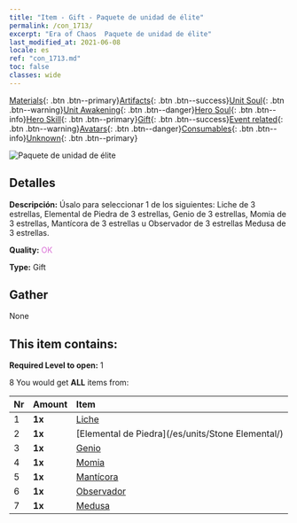 ```yaml
---
title: "Item - Gift - Paquete de unidad de élite"
permalink: /con_1713/
excerpt: "Era of Chaos  Paquete de unidad de élite"
last_modified_at: 2021-06-08
locale: es
ref: "con_1713.md"
toc: false
classes: wide
---
```

 [Materials](/ItemsES/){: .btn .btn--primary}[Artifacts](/ItemsES/Artifacts/){: .btn .btn--success}[Unit Soul](/ItemsES/UnitSoul/){: .btn .btn--warning}[Unit Awakening](/ItemsES/UnitAwakening/){: .btn .btn--danger}[Hero Soul](/ItemsES/HeroSoul/){: .btn .btn--info}[Hero Skill](/ItemsES/HeroSkill/){: .btn .btn--primary}[Gift](/ItemsES/Gift/){: .btn .btn--success}[Event related](/ItemsES/Events/){: .btn .btn--warning}[Avatars](/ItemsES/Avatars/){: .btn .btn--danger}[Consumables](/ItemsES/Consumables/){: .btn .btn--info}[Unknown](/ItemsES/Unknown/){: .btn .btn--primary}

 ![Paquete de unidad de élite](/images/t/i_907054.png)

## Detalles
 **Descripción:** Úsalo para seleccionar 1 de los siguientes: Liche de 3 estrellas, Elemental de Piedra de 3 estrellas, Genio de 3 estrellas, Momia de 3 estrellas, Mantícora de 3 estrellas u Observador de 3 estrellas Medusa de 3 estrellas.

 **Quality:** <span style="color: #DA70D6">OK</span>

 **Type:** Gift

## Gather

  None

## This item contains:

 **Required Level to open:** 1

 8 You would get **ALL** items  from:

  | Nr | Amount |     Item    |
  |:---|:-------|:------------|
  | 1 |  **1x** | [Liche](/es/units/Lich/) |  | 
  | 2 |  **1x** | [Elemental de Piedra](/es/units/Stone Elemental/) |  | 
  | 3 |  **1x** | [Genio](/es/units/Genie/) |  | 
  | 4 |  **1x** | [Momia](/es/units/Mummy/) |  | 
  | 5 |  **1x** | [Mantícora](/es/units/Manticore/) |  | 
  | 6 |  **1x** | [Observador](/es/units/Beholder/) |  | 
  | 7 |  **1x** | [Medusa](/es/units/Medusa/) |  | 
